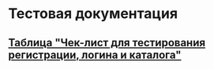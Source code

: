 # Тестовая документация
## [Таблица "Чек-лист для тестирования регистрации, логина и каталога"](https://docs.google.com/spreadsheets/d/1fzzIkGTq1OZfE3YBwHCOP8rU930XB3tTtJsD_BZ0owE/edit?gid=1092751510#gid=1092751510)

